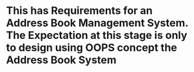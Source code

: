 # This has Requirements for an Address Book Management System. The Expectation at this stage is only to design using OOPS concept the Address Book System

